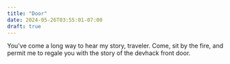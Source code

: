 ```yaml
---
title: "Door"
date: 2024-05-26T03:55:01-07:00
draft: true
---
```


You've come a long way to hear my story, traveler. Come, sit by the fire, and permit me to regale you with the story of the devhack front door.